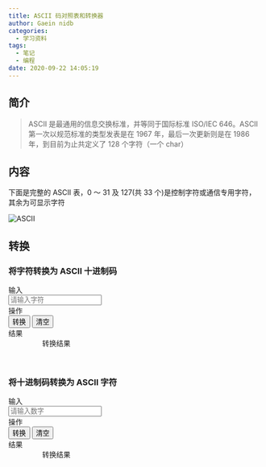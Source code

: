```yaml
---
title: ASCII 码对照表和转换器
author: Gaein nidb
categories:
  - 学习资料
tags:
  - 笔记
  - 编程
date: 2020-09-22 14:05:19
---
```


## 简介

> ASCII 是最通用的信息交换标准，并等同于国际标准 ISO/IEC 646。ASCII 第一次以规范标准的类型发表是在 1967 年，最后一次更新则是在 1986 年，到目前为止共定义了 128 个字符（一个 char）

## 内容

下面是完整的 ASCII 表，0 ～ 31 及 127(共 33 个)是控制字符或通信专用字符，其余为可显示字符

![ASCII](https://img.cdn.gaein.cn/website_used/blog/ASCII-Code-Convertor/01.webp)

## 转换

### 将字符转换为 ASCII 十进制码

<link rel="stylesheet" href="https://static.cdn.gaein.cn/Layui/css/layui.css">

<div class="layui-form">
    <div class="layui-form-item">
        <label class="layui-form-label">输入</label>
        <div class="layui-input-inline">
            <input type="text" id="char" placeholder="请输入字符" class="layui-input">
        </div>
    </div>
    <div class="layui-form-item">
        <label class="layui-form-label">操作</label>
        <div class="layui-input-inline">
            <button class="layui-btn layui-btn-lg layui-btn-warm" onclick="charToNum()">转换</button>
            <button type="reset" class="layui-btn layui-btn-lg">清空</button>
        </div>
    </div>
    <div class="layui-form-item">
        <label class="layui-form-label">结果</label>
        <div class="layui-input-inline">
            <div id="numResult" class="layui-bg-blue" style="width:190px;height:35px;text-align:center"> 转换结果
            </div>
        </div>
    </div>
</div>
<br/ >

### 将十进制码转换为 ASCII 字符

<div class="layui-form">
    <div class="layui-form-item">
        <label class="layui-form-label">输入</label>
        <div class="layui-input-inline">
            <input type="text" id="num" placeholder="请输入数字" class="layui-input">
        </div>
    </div>
    <div class="layui-form-item">
        <label class="layui-form-label">操作</label>
        <div class="layui-input-inline">
            <button class="layui-btn layui-btn-normal layui-btn-lg" onclick="numToChar()">转换</button>
            <button type="reset" class="layui-btn layui-btn-lg">清空</button>
        </div>
    </div>
    <div class="layui-form-item">
        <label class="layui-form-label">结果</label>
        <div class="layui-input-inline">
            <div id="charResult" class="layui-bg-orange" style="width:190px;height:35px;text-align:center"> 转换结果
            </div>
        </div>
    </div>
</div>
<br />

<script>
    function numToChar() {
        var input = document.getElementById("num").value;
        if (input >= 40 && input <= 126){
            var result = String.fromCharCode(input);
            document.getElementById("charResult").innerHTML = input + "对应的字符是:\"" + result + "\"";
        }
        else
        {
            document.getElementById("charResult").innerHTML =  input + "超出有效范围";
        }
    }
    
    function charToNum() {
        var input = document.getElementById("char").value;
        input = input.substring(0,1);
        var result = input.charCodeAt();
        document.getElementById("numResult").innerHTML = "\"" + input + "\"对应的数字是:" + result;
    }
</script>
